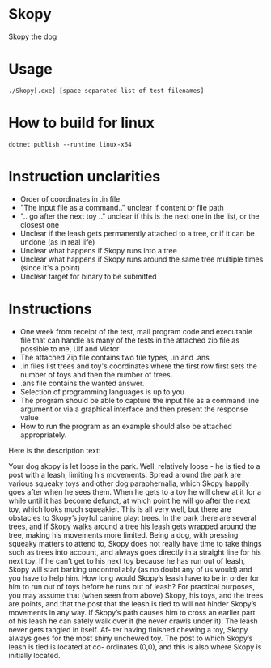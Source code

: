 # Skopy
Skopy the dog

# Usage
`./Skopy[.exe] [space separated list of test filenames]`

# How to build for linux
`dotnet publish --runtime linux-x64`

# Instruction unclarities
* Order of coordinates in .in file
* "The input file as a command.." unclear if content or file path
* ".. go after the next toy .." unclear if this is the next one in the list, or the closest one
* Unclear if the leash gets permanently attached to a tree, or if it can be undone (as in real life)
* Unclear what happens if Skopy runs into a tree
* Unclear what happens if Skopy runs around the same tree multiple times (since it's a point)
* Unclear target for binary to be submitted

# Instructions
  *   One week from receipt of the test, mail program code and executable file that can handle as many of the tests in the attached zip file as possible to me, Ulf and Victor
  *   The attached Zip file contains two file types, .in and .ans
  *   .in files list trees and toy's coordinates where the first row first sets the number of toys and then the number of trees.
  *   .ans file contains the wanted answer.
  *   Selection of programming languages is up to you
  *   The program should be able to capture the input file as a command line argument or via a graphical interface and then present the response value
  *   How to run the program as an example should also be attached appropriately.

Here is the description text:

Your dog skopy is let loose in the park. Well, relatively loose - he is
tied to a post with a leash, limiting his movements. Spread around the
park are various squeaky toys and other dog paraphernalia, which Skopy
happily goes after when he sees them. When he gets to a toy he will chew
at it for a while until it has become defunct, at which point he will go
after the next toy, which looks much squeakier.
This is all very well, but there are obstacles to Skopy’s joyful canine
play: trees. In the park there are several trees, and if Skopy walks around
a tree his leash gets wrapped around the tree, making his movements more
limited. Being a dog, with pressing squeaky matters to attend to, Skopy
does not really have time to take things such as trees into account, and
always goes directly in a straight line for his next toy. If he can’t get
to his next toy because he has run out of leash, Skopy will start barking
uncontrollably (as no doubt any of us would) and you have to help him.
How long would Skopy’s leash have to be in order for him to run out of
toys before he runs out of leash?
For practical purposes, you may assume that (when seen from above)
Skopy, his toys, and the trees are points, and that the post that the leash
is tied to will not hinder Skopy’s movements in any way. If Skopy’s path
causes him to cross an earlier part of his leash he can safely walk over
it (he never crawls under it). The leash never gets tangled in itself. Af-
ter having finished chewing a toy, Skopy always goes for the most shiny
unchewed toy. The post to which Skopy’s leash is tied is located at co-
ordinates (0,0), and this is also where Skopy is initially located.
